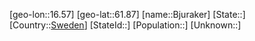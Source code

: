 ﻿---
location: [61.87,16.57]
type: City
tags:
- geo/City


SpocWebEntityId: 29211
isDeleted: false
confidential: public

---
[geo-lon::16.57]
[geo-lat::61.87]
[name::Bjuraker]
[State::]
[Country::[Sweden](geo/Continent/Europe/Sweden.md)]
[StateId::]
[Population::]
[Unknown::]

